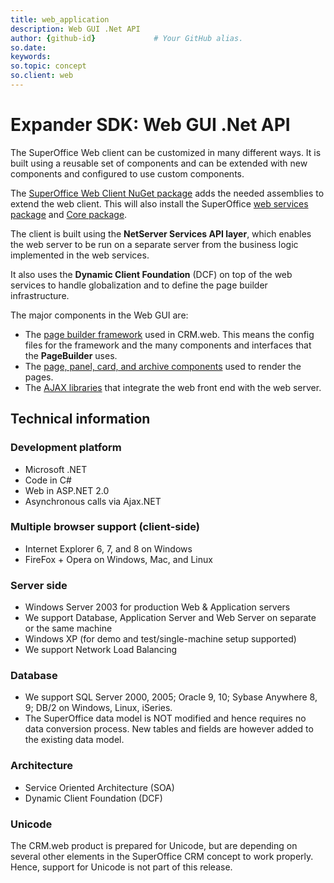 ```yaml
---
title: web_application       
description: Web GUI .Net API
author: {github-id}             # Your GitHub alias.
so.date:
keywords:
so.topic: concept
so.client: web
---
```


# Expander SDK: Web GUI .Net API

The SuperOffice Web client can be customized in many different ways. It is built using a reusable set of components and can be extended with new components and configured to use custom components.

The [SuperOffice Web Client NuGet package][1] adds the needed assemblies to extend the web client. This will also install the SuperOffice [web services package][2] and [Core package][3].

The client is built using the **NetServer Services API layer**, which enables the web server to be run on a separate server from the business logic implemented in the web services.

It also uses the **Dynamic Client Foundation** (DCF) on top of the web services to handle globalization and to define the page builder infrastructure.

The major components in the Web GUI are:

* The [page builder framework][4] used in CRM.web. This means the config files for the framework and the many components and interfaces that the **PageBuilder** uses.
* The [page, panel, card, and archive components][5] used to render the pages.
* The [AJAX libraries][6] that integrate the web front end with the web server.

## Technical information

### Development platform

* Microsoft .NET
* Code in C\#
* Web in ASP.NET 2.0
* Asynchronous calls via Ajax.NET

### Multiple browser support (client-side)

* Internet Explorer 6, 7, and 8 on Windows
* FireFox + Opera on Windows, Mac, and Linux

### Server side

* Windows Server 2003 for production Web & Application servers
* We support Database, Application Server and Web Server on separate or the same machine
* Windows XP (for demo and test/single-machine setup supported)
* We support Network Load Balancing

### Database

* We support SQL Server 2000, 2005; Oracle 9, 10; Sybase Anywhere 8, 9; DB/2 on Windows, Linux, iSeries.
* The SuperOffice data model is NOT modified and hence requires no data conversion process. New tables and fields are however added to the existing data model.

### Architecture

* Service Oriented Architecture (SOA)
* Dynamic Client Foundation (DCF)

### Unicode

The CRM.web product is prepared for Unicode, but are depending on several other elements in the SuperOffice CRM concept to work properly. Hence, support for Unicode is not part of this release.

<!-- Referenced links -->
[1]: https://www.nuget.org/packages/SuperOffice.Crm.Web/
[2]: https://www.nuget.org/packages/SuperOffice.NetServer.Services/
[3]: https://www.nuget.org/packages/SuperOffice.NetServer.Core/
[4]: ../pagebuilder/index.md
[5]: ../pagebuilder/config/index.md
[6]: Developer's%20Guide/Customizing%20CRM.web/Custom%20Ajax%20Methods/Custom%20Ajax%20Methods.md
